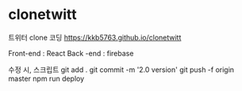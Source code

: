 # clonetwitt
트위터 clone 코딩 https://kkb5763.github.io/clonetwitt

Front-end : React 
Back -end : firebase

수정 시, 스크립트 
git add . 
git commit -m '2.0 version' 
git push -f origin master
npm run deploy




